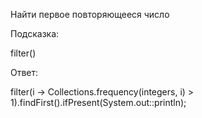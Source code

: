 Найти первое повторяющееся число
 
Подсказка:
<div class="hint">
filter()
</div>

Ответ:
<div class="hint">
filter(i -> Collections.frequency(integers, i) > 1).findFirst().ifPresent(System.out::println);
</div>
                                        
